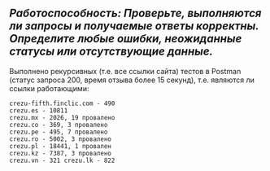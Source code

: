 ## _Работоспособность: Проверьте, выполняются ли запросы и получаемые ответы корректны. Определите любые ошибки, неожиданные статусы или отсутствующие данные._

Выполнено рекурсивных (т.е. все ссылки сайта) тестов в Postman (статус запроса 200, время отзыва более 15 секунд), т.е. являются ли ссылки работающими:
```
crezu-fifth.finclic.com - 490
crezu.es - 10811
crezu.mx - 2026, 19 провалено
crezu.co - 369, 3 провалено
crezu.pe - 495, 7 провалено
crezu.ro - 5002, 3 провалено
crezu.pl - 18441, 1 провален
crezu.kz - 7387, 3 провалено
crezu.vn - 321 crezu.lk - 822
```
